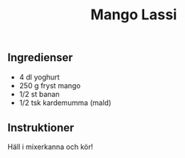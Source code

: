 ﻿---
title: Mango Lassi
slug: mango-lassi
tags: [Dryck]
---

## Ingredienser

* 4 dl yoghurt
* 250 g fryst mango
* 1/2 st banan
* 1/2 tsk kardemumma (mald)

## Instruktioner

Häll i mixerkanna och kör!
